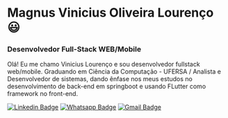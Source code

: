 # Magnus Vinicius Oliveira Lourenço :smiley:
### Desenvolvedor Full-Stack WEB/Mobile  

Olá! Eu me chamo Vinicius Lourenço e sou desenvolvedor fullstack web/mobile. Graduando em Ciência da Computação - UFERSA / Analista e Desenvolvedor de sistemas, dando ênfase nos meus estudos no desenvolvimento de back-end em springboot e usando FLutter como framework no front-end.

[![Linkedin Badge](https://img.shields.io/badge/-LinkedIn-blue?style=flat-square&logo=Linkedin&logoColor=white&link=https://www.linkedin.com/in/cesarionto/)](https://www.linkedin.com/in/vin%C3%ADcius-louren%C3%A7o-1273b1143/)
[![Whatsapp Badge](https://img.shields.io/badge/-Whatsapp-4CA143?style=flat-square&labelColor=4CA143&logo=whatsapp&logoColor=white&link=https://api.whatsapp.com/send?phone=5584996382208&text=Ol%C3%A1%2C%20eu%20vim%20atrav%C3%A9s%20do%20Github.%20Tudo%20Bem%3F)]([https://api.whatsapp.com/send?phone=5584996382208&text=Ol%C3%A1%2C%20eu%20vim%20atrav%C3%A9s%20do%20Github.%20Tudo%20Bem%3F](https://wa.me/5584996382208))
[![Gmail Badge](https://img.shields.io/badge/-Gmail-c14438?style=flat-square&logo=Gmail&logoColor=white&link=mailto:cesariopereiraneto@gmail.com)](mailto:viniciuslo55@gmail.com)
